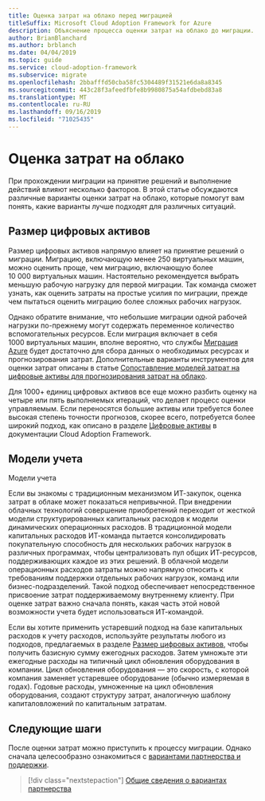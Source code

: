 ```yaml
---
title: Оценка затрат на облако перед миграцией
titleSuffix: Microsoft Cloud Adoption Framework for Azure
description: Объяснение процесса оценки затрат на облако до миграции.
author: BrianBlanchard
ms.author: brblanch
ms.date: 04/04/2019
ms.topic: guide
ms.service: cloud-adoption-framework
ms.subservice: migrate
ms.openlocfilehash: 2bbafffd50cba58fc5304489f31521e6da8a8345
ms.sourcegitcommit: 443c28f3afeedfbfe8b9980875a54afdbebd83a8
ms.translationtype: MT
ms.contentlocale: ru-RU
ms.lasthandoff: 09/16/2019
ms.locfileid: "71025435"
---
```

# <a name="estimate-cloud-costs"></a>Оценка затрат на облако

При прохождении миграции на принятие решений и выполнение действий влияют несколько факторов. В этой статье обсуждаются различные варианты оценки затрат на облако, которые помогут вам понять, какие варианты лучше подходят для различных ситуаций.

## <a name="digital-estate-size"></a>Размер цифровых активов

Размер цифровых активов напрямую влияет на принятие решений о миграции. Миграцию, включающую менее 250 виртуальных машин, можно оценить проще, чем миграцию, включающую более 10 000 виртуальных машин. Настоятельно рекомендуется выбрать меньшую рабочую нагрузку для первой миграции. Так команда сможет узнать, как оценить затраты на простые усилия по миграции, прежде чем пытаться оценить миграцию более сложных рабочих нагрузок.

Однако обратите внимание, что небольшие миграции одной рабочей нагрузки по-прежнему могут содержать переменное количество вспомогательных ресурсов. Если миграция включает в себя 1000 виртуальных машин, вполне вероятно, что службы [Миграция Azure](https://docs.microsoft.com/azure/migrate/migrate-overview) будет достаточно для сбора данных о необходимых ресурсах и прогнозирования затрат. Дополнительные варианты инструментов для оценки затрат описаны в статье [Сопоставление моделей затрат на цифровые активы для прогнозирования затрат на облако](../../../digital-estate/calculate.md).

Для 1000+ единиц цифровых активов все еще можно разбить оценку на четыре или пять выполняемых итераций, что делает процесс оценки управляемым. Если переносятся большие активы или требуется более высокая степень точности прогнозов, скорее всего, потребуется более широкий подход, как описано в разделе [Цифровые активы](../../../digital-estate/index.md) в документации Cloud Adoption Framework.

## <a name="accounting-models"></a>Модели учета

Модели учета

Если вы знакомы с традиционным механизмом ИТ-закупок, оценка затрат в облаке может показаться непривычной. При внедрении облачных технологий совершение приобретений переходит от жесткой модели структурированных капитальных расходов к модели динамических операционных расходов. В традиционной модели капитальных расходов ИТ-команда пытается консолидировать покупательную способность для нескольких рабочих нагрузок в различных программах, чтобы централизовать пул общих ИТ-ресурсов, поддерживающих каждое из этих решений. В облачной модели операционных расходов затраты можно напрямую относить к требованиям поддержки отдельных рабочих нагрузок, команд или бизнес-подразделений. Такой подход обеспечивает непосредственное присвоение затрат поддерживаемому внутреннему клиенту. При оценке затрат важно сначала понять, какая часть этой новой возможности учета будет использоваться ИТ-командой.

Если вы хотите применить устаревший подход на базе капитальных расходов к учету расходов, используйте результаты любого из подходов, предлагаемых в разделе [Размер цифровых активов](#digital-estate-size), чтобы получить базисную сумму ежегодных расходов. Затем умножьте эти ежегодные расходы на типичный цикл обновления оборудования в компании. Цикл обновления оборудования — это скорость, с которой компания заменяет устаревшее оборудование (обычно измеряемая в годах). Годовые расходы, умноженные на цикл обновления оборудования, создают структуру затрат, аналогичную шаблону капиталовложений по капитальным затратам.

## <a name="next-steps"></a>Следующие шаги

После оценки затрат можно приступить к процессу миграции. Однако сначала целесообразно ознакомиться с [вариантами партнерства и поддержки](./partnership-options.md).

> [!div class="nextstepaction"]
> [Общие сведения о вариантах партнерства](./partnership-options.md)
